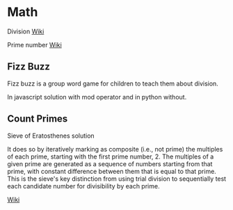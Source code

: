 # Math

Division
[Wiki](<https://en.wikipedia.org/wiki/Division_(mathematics)>)

Prime number
[Wiki](https://en.wikipedia.org/wiki/Prime_number)

## Fizz Buzz

Fizz buzz is a group word game for children to teach them about division.

In javascript solution with mod operator and in python without.

## Count Primes

Sieve of Eratosthenes solution

It does so by iteratively marking as composite (i.e., not prime) the multiples of each prime, starting with the first prime number, 2. The multiples of a given prime are generated as a sequence of numbers starting from that prime, with constant difference between them that is equal to that prime. This is the sieve's key distinction from using trial division to sequentially test each candidate number for divisibility by each prime.

[Wiki](https://en.wikipedia.org/wiki/Sieve_of_Eratosthenes)
